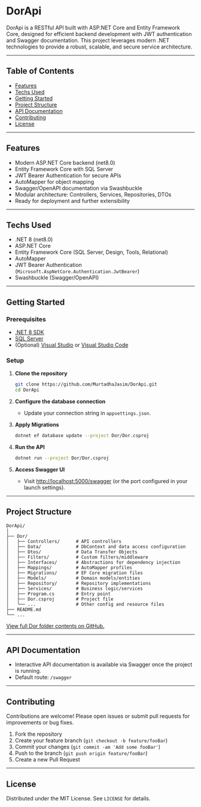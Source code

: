 # DorApi

DorApi is a RESTful API built with ASP.NET Core and Entity Framework Core, designed for efficient backend development with JWT authentication and Swagger documentation. This project leverages modern .NET technologies to provide a robust, scalable, and secure service architecture.

---

## Table of Contents

- [Features](#features)
- [Techs Used](#techs-used)
- [Getting Started](#getting-started)
- [Project Structure](#project-structure)
- [API Documentation](#api-documentation)
- [Contributing](#contributing)
- [License](#license)

---

## Features

- Modern ASP.NET Core backend (net8.0)
- Entity Framework Core with SQL Server
- JWT Bearer Authentication for secure APIs
- AutoMapper for object mapping
- Swagger/OpenAPI documentation via Swashbuckle
- Modular architecture: Controllers, Services, Repositories, DTOs
- Ready for deployment and further extensibility

---

## Techs Used

- .NET 8 (net8.0)
- ASP.NET Core
- Entity Framework Core (SQL Server, Design, Tools, Relational)
- AutoMapper
- JWT Bearer Authentication (`Microsoft.AspNetCore.Authentication.JwtBearer`)
- Swashbuckle (Swagger/OpenAPI)

---

## Getting Started

### Prerequisites

- [.NET 8 SDK](https://dotnet.microsoft.com/en-us/download/dotnet/8.0)
- [SQL Server](https://www.microsoft.com/en-us/sql-server/sql-server-downloads)
- (Optional) [Visual Studio](https://visualstudio.microsoft.com/) or [Visual Studio Code](https://code.visualstudio.com/)

### Setup

1. **Clone the repository**
   ```bash
   git clone https://github.com/MurtadhaJasim/DorApi.git
   cd DorApi
   ```

2. **Configure the database connection**
   - Update your connection string in `appsettings.json`.

3. **Apply Migrations**
   ```bash
   dotnet ef database update --project Dor/Dor.csproj
   ```

4. **Run the API**
   ```bash
   dotnet run --project Dor/Dor.csproj
   ```

5. **Access Swagger UI**
   - Visit [http://localhost:5000/swagger](http://localhost:5000/swagger) (or the port configured in your launch settings).

---

## Project Structure

```
DorApi/
│
├── Dor/
│   ├── Controllers/      # API controllers
│   ├── Data/             # DbContext and data access configuration
│   ├── Dtos/             # Data Transfer Objects
│   ├── Filters/          # Custom filters/middleware
│   ├── Interfaces/       # Abstractions for dependency injection
│   ├── Mappings/         # AutoMapper profiles
│   ├── Migrations/       # EF Core migration files
│   ├── Models/           # Domain models/entities
│   ├── Repository/       # Repository implementations
│   ├── Services/         # Business logic/services
│   ├── Program.cs        # Entry point
│   ├── Dor.csproj        # Project file
│   └── ...               # Other config and resource files
├── README.md
└── ...
```

[View full Dor folder contents on GitHub.](https://github.com/MurtadhaJasim/DorApi/tree/main/Dor)

---

## API Documentation

- Interactive API documentation is available via Swagger once the project is running.
- Default route: `/swagger`

---

## Contributing

Contributions are welcome! Please open issues or submit pull requests for improvements or bug fixes.

1. Fork the repository
2. Create your feature branch (`git checkout -b feature/fooBar`)
3. Commit your changes (`git commit -am 'Add some fooBar'`)
4. Push to the branch (`git push origin feature/fooBar`)
5. Create a new Pull Request

---

## License

Distributed under the MIT License. See `LICENSE` for details.
